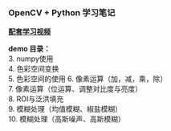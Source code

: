 ### OpenCV + Python 学习笔记

[**配套学习视频**](https://www.bilibili.com/video/BV1QW411F7e7?p=1)

**demo 目录：**  
3. numpy使用  
4. 色彩空间变换  
5. 色彩空间的使用
6. 像素运算（加，减，乘，除）  
7. 像素运算（位运算、调整对比度与亮度）  
8. ROI与泛洪填充  
9. 模糊处理（均值模糊、椒盐模糊）  
10. 模糊处理（高斯噪声、高斯模糊）
